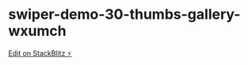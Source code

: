 # swiper-demo-30-thumbs-gallery-wxumch

[Edit on StackBlitz ⚡️](https://stackblitz.com/edit/swiper-demo-30-thumbs-gallery-wxumch)